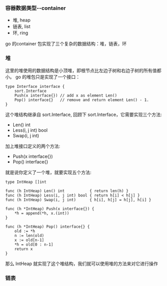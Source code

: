 ### 容器数据类型--container

- 堆, heap
- 链表, list
- 环, ring

go 的container 包实现了三个复杂的数据结构：堆，链表，环

### 堆

这里的堆使用的数据结构是小顶堆，即根节点比左边子树和右边子树的所有值都小。 go 的堆包只是实现了一个接口：

```
type Interface interface {
    sort.Interface
    Push(x interface{}) // add x as element Len()
    Pop() interface{}   // remove and return element Len() - 1.
}
```

这个堆结构继承自 sort.Interface, 回顾下 sort.Interface，它需要实现三个方法:
- Len() int
- Less(i, j int) bool
- Swap(i, j int)

加上堆接口定义的两个方法:
- Push(x interface{})
- Pop() interface{}

就是说你定义了一个堆，就要实现五个方法:

```
type IntHeap []int

func (h IntHeap) Len() int           { return len(h) }
func (h IntHeap) Less(i, j int) bool { return h[i] < h[j] }
func (h IntHeap) Swap(i, j int)      { h[i], h[j] = h[j], h[i] }

func (h *IntHeap) Push(x interface{}) {
    *h = append(*h, x.(int))
}

func (h *IntHeap) Pop() interface{} {
    old := *h
    n := len(old)
    x := old[n-1]
    *h = old[0 : n-1]
    return x
}
```

那么 IntHeap 就实现了这个堆结构，我们就可以使用堆的方法来对它进行操作

### 链表

